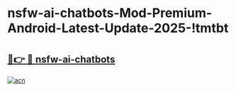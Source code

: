 # nsfw-ai-chatbots-Mod-Premium-Android-Latest-Update-2025-!tmtbt

# <h2><a href="https://43xg1z.esa.edu.pl?title=nsfw-ai-chatbots&ref=tmtbt">🔗👉 🔴 nsfw-ai-chatbots</a></h2>

[![acn](https://github.com/user-attachments/assets/0f9c940e-d8b0-45ae-aac7-cd30a18b3e1c)](https://43xg1z.esa.edu.pl?title=nsfw-ai-chatbots&ref=tmtbt)

